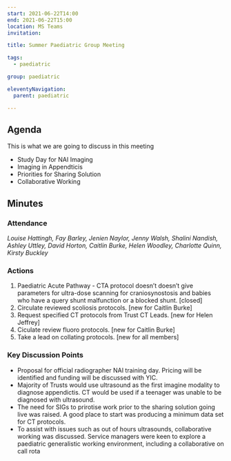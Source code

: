 ```yaml
---
start: 2021-06-22T14:00
end: 2021-06-22T15:00
location: MS Teams
invitation: 

title: Summer Paediatric Group Meeting

tags:
  - paediatric

group: paediatric

eleventyNavigation:
  parent: paediatric

---
```


## Agenda

This is what we are going to discuss in this meeting

* Study Day for NAI Imaging
* Imaging in Appendticis
* Priorities for Sharing Solution
* Collaborative Working

## Minutes

### Attendance
_Louise Hattingh, Fay Barley, Jenien Naylor, Jenny Walsh, Shalini Nandish, Ashley Uttley, David Horton, Caitlin Burke, Helen Woodley, Charlotte Quinn, Kirsty Buckley_
    
### Actions

1. Paediatric Acute Pathway - CTA protocol doesn’t doesn’t give parameters for ultra-dose scanning for craniosynostosis and babies who have a query shunt malfunction or a blocked shunt. [closed]
2. Circulate reviewed scoliosis protocols. [new for Caitlin Burke]
3. Request specified CT protocols from Trust CT Leads. [new for Helen Jeffrey]
4. Ciculate review fluoro protocols. [new for Caitlin Burke]
5. Take a lead on collating protocols. [new for all members]
    
### Key Discussion Points

* Proposal for official radiographer NAI training day. Pricing will be identified and funding will be discussed with YIC.
* Majority of Trusts would use ultrasound as the first imagine modality to diagnose appendictis. CT would be used if a teenager was unable to be diagnosed with ultrasound.
* The need for SIGs to prirotise work prior to the sharing solution going live was raised. A good place to start was producing a minimum data set for CT protocols.
* To assist with issues such as out of hours ultrasounds, collaborative working was discussed. Service managers were keen to explore a paediatric generalistic working environment, including a collaborative on call rota
